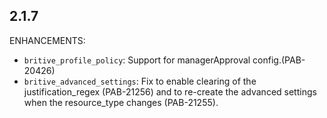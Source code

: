 ## 2.1.7

ENHANCEMENTS:
*  `britive_profile_policy`: Support for managerApproval config.(PAB-20426)
*  `britive_advanced_settings`: Fix to enable clearing of the justification_regex (PAB-21256) and to re-create the advanced settings when the resource_type changes (PAB-21255).